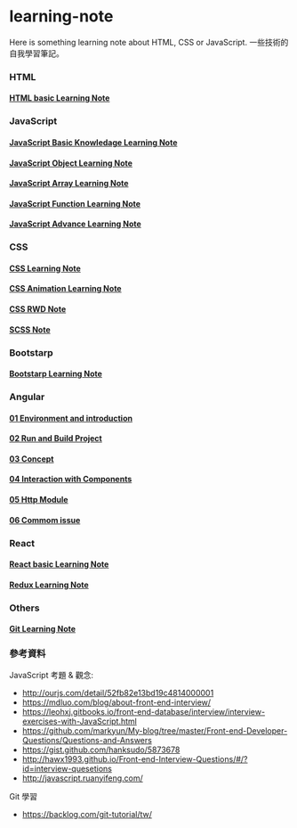 # learning-note

Here is something learning note about HTML, CSS or JavaScript.
一些技術的自我學習筆記。 

### HTML
#### [HTML basic Learning Note] 

### JavaScript
#### [JavaScript Basic Knowledage Learning Note] 
#### [JavaScript Object Learning Note] 
#### [JavaScript Array Learning Note] 
#### [JavaScript Function Learning Note] 
#### [JavaScript Advance Learning Note] 

### CSS
#### [CSS Learning Note] 
#### [CSS Animation Learning Note]
#### [CSS RWD Note]  
#### [SCSS Note]

### Bootstarp
#### [Bootstarp Learning Note] 

### Angular
#### [01 Environment and introduction]
#### [02 Run and Build Project]
#### [03 Concept]
#### [04 Interaction with Components]
#### [05 Http Module]
#### [06 Commom issue]

### React
#### [React basic Learning Note]
#### [Redux Learning Note]

### Others
#### [Git Learning Note]

### 參考資料
JavaScript 考題 & 觀念: 
* http://ourjs.com/detail/52fb82e13bd19c4814000001
* https://mdluo.com/blog/about-front-end-interview/
* https://leohxj.gitbooks.io/front-end-database/interview/interview-exercises-with-JavaScript.html
* https://github.com/markyun/My-blog/tree/master/Front-end-Developer-Questions/Questions-and-Answers
* https://gist.github.com/hanksudo/5873678
* http://hawx1993.github.io/Front-end-Interview-Questions/#/?id=interview-quesetions
* http://javascript.ruanyifeng.com/

Git 學習
* https://backlog.com/git-tutorial/tw/



[HTML basic Learning Note]: <https://github.com/sean1093/learning-note/blob/master/html/html-learning-note.md>

[JavaScript Basic Knowledage Learning Note]: <https://github.com/sean1093/learning-note/blob/master/js/javascript-learning-note.md>
[JavaScript Object Learning Note]: <https://github.com/sean1093/learning-note/blob/master/js/javascript-learning-object-note.md>
[JavaScript Array Learning Note]: <https://github.com/sean1093/learning-note/blob/master/js/javascript-learning-array-note.md>
[JavaScript Function Learning Note]: <https://github.com/sean1093/learning-note/blob/master/js/javascript-learning-function-note.md>
[JavaScript Advance Learning Note]: <https://github.com/sean1093/learning-note/blob/master/js/javascript-advance-learning-note.md>

[CSS Learning Note]: <https://github.com/sean1093/learning-note/blob/master/css/css-learning-note.md>
[CSS Animation Learning Note]: <https://github.com/sean1093/learning-note/blob/master/css/css-animation-note.md>
[CSS RWD Note]: <https://github.com/sean1093/learning-note/blob/master/css/css-rwd-note.md>
[SCSS Note]: <https://github.com/sean1093/learning-note/blob/master/css/css-sass-note.md>
[Bootstarp Learning Note]: <https://github.com/sean1093/learning-note/blob/master/framework/bootstrap-learning-note.md>

[01 Environment and introduction]: <https://github.com/sean1093/angular-starter/blob/master/01.environment-and-introduction.md>
[02 Run and Build Project]: <https://github.com/sean1093/angular-starter/blob/master/02.run-and-build-project.md>
[03 Concept]: <https://github.com/sean1093/angular-starter/blob/master/03.concept.md>
[04 Interaction with Components]: <https://github.com/sean1093/angular-starter/blob/master/04.interaction-with-component.md>
[05 Http Module]: <https://github.com/sean1093/angular-starter/blob/master/05.http-module.md>
[06 Commom issue]: <https://github.com/sean1093/angular-starter/blob/master/06.commom-issue.md>

[React basic Learning Note]: <https://github.com/sean1093/react-starter/blob/master/react-notes.md>
[Redux Learning Note]: <https://github.com/sean1093/react-starter/blob/master/redux-notes.md>

[Git Learning Note]: <https://github.com/sean1093/learning-note/blob/master/others/git-learning-notes.md>
